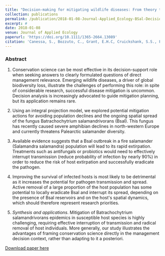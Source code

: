 ```yaml
---
title: "Decision-making for mitigating wildlife diseases: From theory to practice for an emerging fungal pathogen of amphibians"
collection: publications
permalink: /publication/2018-01-08-Journal-Applied_Ecology-BSal-Decision-Making
excerpt: #
date: 2018-01-08
venue: Journal of Applied Ecology
paperurl: 'https://doi.org/10.1111/1365-2664.13089'
citation: 'Canessa, S., Bozzuto, C., Grant, E.H.C, Cruickshank, S.S., Fisher, M.C., Koella, J.C., Lötters, S., Martel, A., Pasmans, F., Scheele, B.C., Spitzen-van der Sluijs, A., Steinfartz, S. and Schmidt, B.R. (2018). Decision-making for mitigating wildlife diseases: From theory to practice for an emerging fungal pathogen of amphibians <i>Journal of Applied Ecology</i>. 55(4): 1987–1996'
---
```



### Abstract



   1. Conservation science can be most effective in its decision-support role when seeking answers to clearly formulated questions of direct management relevance. Emerging wildlife diseases, a driver of global biodiversity loss, illustrate the challenges of performing this role: in spite of considerable research, successful disease mitigation is uncommon. Decision analysis is increasingly advocated to guide mitigation planning, but its application remains rare.

   2. Using an integral projection model, we explored potential mitigation actions for avoiding population declines and the ongoing spatial spread of the fungus Batrachochytrium salamandrivorans (Bsal). This fungus has recently caused severe amphibian declines in north-western Europe and currently threatens Palearctic salamander diversity.

   3. Available evidence suggests that a Bsal outbreak in a fire salamander (Salamandra salamandra) population will lead to its rapid extirpation. Treatments such as antifungals or probiotics would need to effectively interrupt transmission (reduce probability of infection by nearly 90%) in order to reduce the risk of host extirpation and successfully eradicate the pathogen.

   4. Improving the survival of infected hosts is most likely to be detrimental as it increases the potential for pathogen transmission and spread. Active removal of a large proportion of the host population has some potential to locally eradicate Bsal and interrupt its spread, depending on the presence of Bsal reservoirs and on the host's spatial dynamics, which should therefore represent research priorities.

   5. <i>Synthesis and applications</i>. Mitigation of Batrachochytrium salamandrivorans epidemics in susceptible host species is highly challenging, requiring effective interruption of transmission and radical removal of host individuals. More generally, our study illustrates the advantages of framing conservation science directly in the management decision context, rather than adapting to it a posteriori.


[Download paper here](https://doi.org/10.1111/1365-2664.13089)

